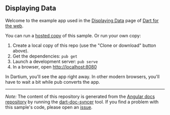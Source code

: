 ## Displaying Data

Welcome to the example app used in the
[Displaying Data](https://webdev.dartlang.org/angular/guide/displaying-data) page
of [Dart for the web](https://webdev.dartlang.org).

You can run a [hosted copy](https://webdev.dartlang.org/examples/ng/doc/displaying-data) of this
sample. Or run your own copy:

1. Create a local copy of this repo (use the "Clone or download" button above).
2. Get the dependencies: `pub get`
3. Launch a development server: `pub serve`
4. In a browser, open [http://localhost:8080](http://localhost:8080)

In Dartium, you'll see the app right away. In other modern browsers,
you'll have to wait a bit while pub converts the app.

---

*Note:* The content of this repository is generated from the
[Angular docs repository][docs repo] by running the
[dart-doc-syncer](//github.com/angular/dart-doc-syncer) tool.
If you find a problem with this sample's code, please open an [issue][].

[docs repo]: //github.com/dart-lang/site-webdev/tree/master/examples/ng/doc/displaying-data
[issue]: //github.com/dart-lang/site-webdev/issues/new?title=examples/ng/doc/displaying-data
